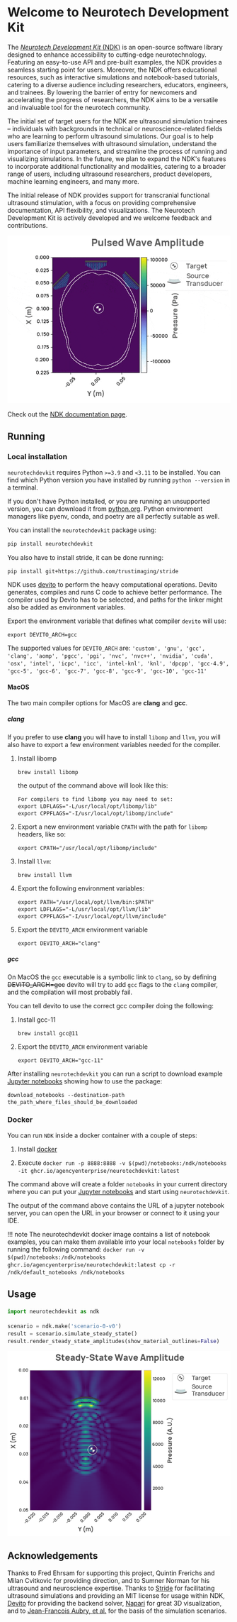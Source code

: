 # Welcome to Neurotech Development Kit

The [_Neurotech Development Kit_ (NDK)](https://agencyenterprise.github.io/neurotechdevkit/) is an open-source software library designed to enhance accessibility to cutting-edge neurotechnology.
Featuring an easy-to-use API and pre-built examples, the NDK provides a seamless starting point for users.
Moreover, the NDK offers educational resources, such as interactive simulations and notebook-based tutorials, catering to a diverse audience including researchers, educators, engineers, and trainees.
By lowering the barrier of entry for newcomers and accelerating the progress of researchers, the NDK aims to be a versatile and invaluable tool for the neurotech community.

The initial set of target users for the NDK are ultrasound simulation trainees – individuals with backgrounds in technical or neuroscience-related fields who are learning to perform ultrasound simulations.
Our goal is to help users familiarize themselves with ultrasound simulation, understand the importance of input parameters, and streamline the process of running and visualizing simulations.
In the future, we plan to expand the NDK's features to incorporate additional functionality and modalities, catering to a broader range of users, including ultrasound researchers, product developers, machine learning engineers, and many more.

The initial release of NDK provides support for transcranial functional ultrasound stimulation, with a focus on providing comprehensive documentation, API flexibility, and visualizations.
The Neurotech Development Kit is actively developed and we welcome feedback and contributions.

![Simulation](https://raw.githubusercontent.com/agencyenterprise/neurotechdevkit/main/docs/images/ndk_example.gif)

Check out the [NDK documentation page](https://agencyenterprise.github.io/neurotechdevkit/).

## Running

### Local installation

`neurotechdevkit` requires Python `>=3.9` and `<3.11` to be installed. You can find which Python version you have installed by running `python --version` in a terminal.

If you don't have Python installed, or you are running an unsupported version, you can download it from [python.org](https://www.python.org/downloads/). Python environment managers like pyenv, conda, and poetry are all perfectly suitable as well.

You can install the `neurotechdevkit` package using:

```bash
pip install neurotechdevkit
```

You also have to install stride, it can be done running:

```bash
pip install git+https://github.com/trustimaging/stride
```


NDK uses [devito](https://www.devitoproject.org/devito/) to perform the heavy computational operations. Devito generates, compiles and runs C code to achieve better performance.
The compiler used by Devito has to be selected, and paths for the linker might also be added as environment variables.

Export the environment variable that defines what compiler `devito` will use:

```
export DEVITO_ARCH=gcc
```

The supported values for `DEVITO_ARCH` are: `'custom', 'gnu', 'gcc', 'clang', 'aomp', 'pgcc', 'pgi', 'nvc', 'nvc++', 'nvidia', 'cuda', 'osx', 'intel', 'icpc', 'icc', 'intel-knl', 'knl', 'dpcpp', 'gcc-4.9', 'gcc-5', 'gcc-6', 'gcc-7', 'gcc-8', 'gcc-9', 'gcc-10', 'gcc-11'`


#### MacOS

The two main compiler options for MacOS are **clang** and **gcc**.

##### clang

If you prefer to use **clang** you will have to install `libomp` and `llvm`, you will also have to export a few environment variables needed for the compiler.

1. Install libomp

    ```
    brew install libomp
    ```

    the output of the command above will look like this:

    ```
    For compilers to find libomp you may need to set:
    export LDFLAGS="-L/usr/local/opt/libomp/lib"
    export CPPFLAGS="-I/usr/local/opt/libomp/include"
    ```


1. Export a new environment variable `CPATH` with the path for `libomp` headers, like so:

    ```
    export CPATH="/usr/local/opt/libomp/include"
    ```

1. Install `llvm`:

    ```
    brew install llvm
    ```

1. Export the following environment variables:

    ```
    export PATH="/usr/local/opt/llvm/bin:$PATH"
    export LDFLAGS="-L/usr/local/opt/llvm/lib"
    export CPPFLAGS="-I/usr/local/opt/llvm/include"
    ```

1. Export the `DEVITO_ARCH` environment variable

    ```
    export DEVITO_ARCH="clang"
    ```

##### gcc

On MacOS the `gcc` executable is a symbolic link to `clang`, so by defining ~~DEVITO_ARCH=gcc~~ devito will try to add `gcc` flags to the `clang` compiler, and the compilation will most probably fail.

You can tell devito to use the correct gcc compiler doing the following:

1. Install gcc-11

    ```
    brew install gcc@11
    ```

1. Export the `DEVITO_ARCH` environment variable

    ```
    export DEVITO_ARCH="gcc-11"
    ```

After installing `neurotechdevkit` you can run a script to download example [Jupyter notebooks](https://docs.jupyter.org/en/latest/start/index.html) showing how to use the package:

```
download_notebooks --destination-path the_path_where_files_should_be_downloaded
```

### Docker

You can run `NDK` inside a docker container with a couple of steps:

1. Install [docker](https://docs.docker.com/engine/install/#desktop)

1. Execute `docker run -p 8888:8888 -v $(pwd)/notebooks:/ndk/notebooks -it ghcr.io/agencyenterprise/neurotechdevkit:latest`

  The command above will create a folder `notebooks` in your current directory where you can put your [Jupyter notebooks](https://docs.jupyter.org/en/latest/start/index.html) and start using `neurotechdevkit`.

  The output of the command above contains the URL of a jupyter notebook server, you can open the URL in your browser or connect to it using your IDE.

!!! note
    The neurotechdevkit docker image contains a list of notebook examples, you can make them available into your local `notebooks` folder by running the following command:
    ```
    docker run -v $(pwd)/notebooks:/ndk/notebooks ghcr.io/agencyenterprise/neurotechdevkit:latest cp -r /ndk/default_notebooks /ndk/notebooks
    ```


## Usage

```python
import neurotechdevkit as ndk

scenario = ndk.make('scenario-0-v0')
result = scenario.simulate_steady_state()
result.render_steady_state_amplitudes(show_material_outlines=False)
```

![Simulation](https://raw.githubusercontent.com/agencyenterprise/neurotechdevkit/main/docs/images/simulation_steady_state.png)

## Acknowledgements

Thanks to Fred Ehrsam for supporting this project, Quintin Frerichs and Milan Cvitkovic for providing direction, and to Sumner Norman for his ultrasound and neuroscience expertise. Thanks to [Stride](https://www.stride.codes/) for facilitating ultrasound simulations and providing an MIT license for usage within NDK, [Devito](https://www.devitoproject.org/) for providing the backend solver, [Napari](https://napari.org/stable/) for great 3D visualization, and to [Jean-Francois Aubry, et al.](https://doi.org/10.1121/10.0013426) for the basis of the simulation scenarios.
